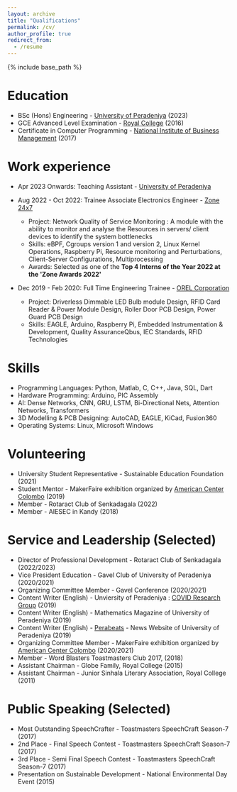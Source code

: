 ```yaml
---
layout: archive
title: "Qualifications"
permalink: /cv/
author_profile: true
redirect_from:
  - /resume
---
```


{% include base_path %}


Education
======
* BSc (Hons) Engineering - [University of Peradeniya](https://www.pdn.ac.lk/) (2023)
* GCE Advanced Level Examination - [Royal College](https://royalcollege.lk/) (2016)
* Certificate in Computer Programming - [National Institute of Business Management](https://www.nibm.lk/) (2017)

Work experience
======
* Apr 2023 Onwards: Teaching Assistant - [University of Peradeniya](https://www.pdn.ac.lk/)

* Aug 2022 - Oct 2022: Trainee Associate Electronics Engineer - [Zone 24x7](https://zone24x7.com/)
  * Project: Network Quality of Service Monitoring : A module with the ability to monitor and analyse the Resources in servers/ client devices to identify the system bottlenecks
  * Skills: eBPF, Cgroups version 1 and version 2, Linux Kernel Operations, Raspberry Pi, Resource monitoring and Perturbations, Client-Server Configurations, Multiprocessing
  * Awards: Selected as one of the **Top 4 Interns of the Year 2022 at the 'Zone Awards 2022'**

* Dec 2019 - Feb 2020: Full Time Engineering Trainee - [OREL Corporation](https://orel.com/)
  * Project: Driverless Dimmable LED Bulb module Design, RFID Card Reader & Power Module Design, Roller Door PCB Design, Power Guard PCB Design
  * Skills: EAGLE, Arduino, Raspberry Pi, Embedded Instrumentation & Development, Quality AssuranceQbus, IEC Standards, RFID Technologies
  
Skills
======
* Programming Languages: Python, Matlab, C, C++, Java, SQL, Dart
* Hardware Programming: Arduino, PIC Assembly
* AI: Dense Networks, CNN, GRU, LSTM, Bi-Directional Nets, Attention Networks, Transformers
* 3D Modelling & PCB Designing: AutoCAD, EAGLE, KiCad, Fusion360
* Operating Systems: Linux, Microsoft Windows 

Volunteering
======
* University Student Representative - Sustainable Education Foundation (2021)
* Student Mentor - MakerFaire exhibition organized by [American Center Colombo](https://lk.usembassy.gov/education-culture/american-spaces/american-center-colombo/) (2019)
* Member - Rotaract Club of Senkadagala (2022)
* Member - AIESEC in Kandy (2018)
  
Service and Leadership (Selected)
======
* Director of Professional Development - Rotaract Club of Senkadagala (2022/2023)
* Vice President Education - Gavel Club of University of Peradeniya (2020/2021)
* Organizing Committee Member - Gavel Conference (2020/2021)
* Content Writer (English) - Unviersity of Peradeniya : [COVID Research Group](https://covid.eng.pdn.ac.lk/) (2019)
* Content Writer (English) - Mathematics Magazine of University of Peradeniya (2019)
* Content Writer (English) - [Perabeats](http://perabeats.lk/) - News Website of University of Peradeniya (2019)
* Organizing Committee Member - MakerFaire exhibition organized by [American Center Colombo](https://lk.usembassy.gov/education-culture/american-spaces/american-center-colombo/) (2020/2021)
* Member - Word Blasters Toastmasters Club 2017, (2018)
* Assistant Chairman - Globe Family, Royal College (2015)
* Assistant Chairman - Junior Sinhala Literary Association, Royal College (2011)

Public Speaking (Selected)
======
* Most Outstanding SpeechCrafter - Toastmasters SpeechCraft Season-7 (2017)
* 2nd Place - Final Speech Contest - Toastmasters SpeechCraft Season-7 (2017)
* 3rd Place - Semi Final Speech Contest - Toastmasters SpeechCraft Season-7 (2017)
* Presentation on Sustainable Development - National Environmental Day Event (2015)